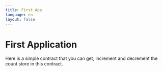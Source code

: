 ```yaml
---
title: First App
language: en
layout: false
---
```


<script>
		import CodeBlock from '$lib/components/codeblock/CodeBlock.svelte'
</script>

<CodeBlock
codeBlockTitle="{`Cadence`}"
codeStyle="{`js`}"
code="{`
         pub contract Counter {
               pub var count: Int
            pub fun increment() {
               self.count = self.count + 1
            }
            pub fun decrement() {
               self.count = self.count - 1
            }
            pub fun get(): Int {
               return self.count
            }
         }`
}"
/>

# First Application

Here is a simple contract that you can get, increment and decrement the count store in this contract.
